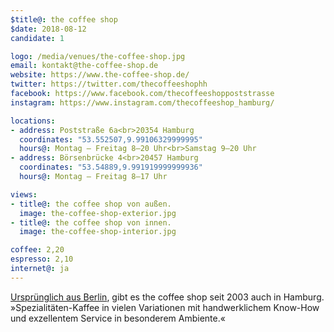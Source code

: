 ```yaml
---
$title@: the coffee shop
$date: 2018-08-12
candidate: 1

logo: /media/venues/the-coffee-shop.jpg
email: kontakt@the-coffee-shop.de
website: https://www.the-coffee-shop.de/
twitter: https://twitter.com/thecoffeeshophh
facebook: https://www.facebook.com/thecoffeeshoppoststrasse
instagram: https://www.instagram.com/thecoffeeshop_hamburg/

locations:
- address: Poststraße 6a<br>20354 Hamburg
  coordinates: "53.552507,9.99106329999995"
  hours@: Montag – Freitag 8–20 Uhr<br>Samstag 9–20 Uhr
- address: Börsenbrücke 4<br>20457 Hamburg
  coordinates: "53.54889,9.991919999999936"
  hours@: Montag – Freitag 8–17 Uhr

views:
- title@: the coffee shop von außen.
  image: the-coffee-shop-exterior.jpg
- title@: the coffee shop von innen.
  image: the-coffee-shop-interior.jpg

coffee: 2,20
espresso: 2,10
internet@: ja
---
```


[Ursprünglich aus Berlin](https://www.the-coffee-shop.de/filialen/), gibt es the coffee shop seit 2003 auch in Hamburg. »Spezialitäten-Kaffee in vielen Variationen mit handwerklichem Know-How und exzellentem Service in besonderem Ambiente.«